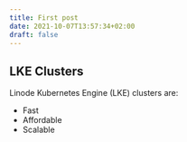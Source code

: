 ```yaml
---
title: First post
date: 2021-10-07T13:57:34+02:00
draft: false
---
```


## LKE Clusters

Linode Kubernetes Engine (LKE) clusters are:

- Fast
- Affordable
- Scalable

